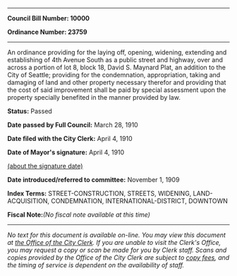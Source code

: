 

********

**Council Bill Number: 10000**
   
**Ordinance Number: 23759**
********

 An ordinance providing for the laying off, opening, widening, extending and establishing of 4th Avenue South as a public street and highway, over and across a portion of lot 8, block 18, David S. Maynard Plat, an addition to the City of Seattle; providing for the condemnation, appropriation, taking and damaging of land and other property necessary therefor and providing that the cost of said improvement shall be paid by special assessment upon the property specially benefited in the manner provided by law.

**Status:** Passed
   
**Date passed by Full Council:** March 28, 1910
   
**Date filed with the City Clerk:** April 4, 1910
   
**Date of Mayor's signature:** April 4, 1910
   
[(about the signature date)](/~public/approvaldate.htm)
   
   
   
**Date introduced/referred to committee:** November 1, 1909
   
   
**Index Terms:** STREET-CONSTRUCTION, STREETS, WIDENING, LAND-ACQUISITION, CONDEMNATION, INTERNATIONAL-DISTRICT, DOWNTOWN

**Fiscal Note:**_(No fiscal note available at this time)_
********

_No text for this document is available on-line. You may view this document at [the Office of the City Clerk](http://www.seattle.gov/leg/clerk/contactUs.htm). If you are unable to visit the Clerk's Office, you may request a copy or scan be made for you by Clerk staff. Scans and copies provided by the Office of the City Clerk are subject to [copy fees](http://clerk.seattle.gov/~public/clerkfees.htm), and the timing of service is dependent on the availability of staff._

